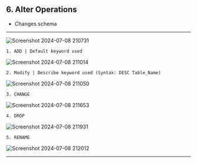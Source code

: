 
## 6. Alter Operations
- Changes schema

<hr>

![Screenshot 2024-07-08 210731](https://github.com/Mehul237/Core-Subjects/assets/117193057/946b6f89-3e2b-4c8e-9361-49481c04b19c)

    1. ADD | Default keyword used

![Screenshot 2024-07-08 211014](https://github.com/Mehul237/Core-Subjects/assets/117193057/bd340664-6cca-406c-a25c-d6a97c8727bf)

    2. Modify | Describe keyword used (Syntax: DESC Table_Name)

![Screenshot 2024-07-08 211050](https://github.com/Mehul237/Core-Subjects/assets/117193057/fd1ea083-a111-4945-937b-d7b6e313e22d)

    3. CHANGE

![Screenshot 2024-07-08 211653](https://github.com/Mehul237/Core-Subjects/assets/117193057/6bd59d6c-ec9d-4b39-85c0-a92d02c1972b)

    4. DROP

![Screenshot 2024-07-08 211931](https://github.com/Mehul237/Core-Subjects/assets/117193057/37ea9e30-b642-4777-aec1-811cc1ed0e79)

    5. RENAME

![Screenshot 2024-07-08 212012](https://github.com/Mehul237/Core-Subjects/assets/117193057/f2151ce3-89c3-4208-afaf-01922980dd5d)

<hr>
<br>

